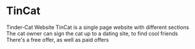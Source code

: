 # TinCat
Tinder-Cat Website
TinCat is a single page website with different sections
The cat owner can sign the cat up to a dating site, to find cool friends
There's a free offer, as well as paid offers
